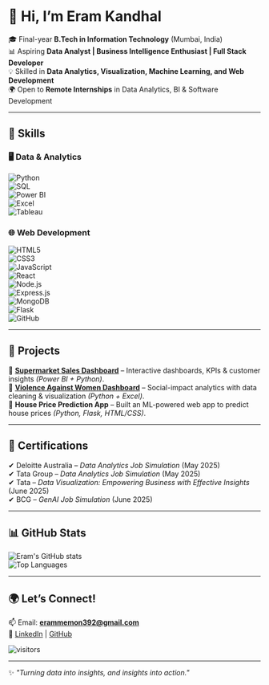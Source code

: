 # 👋 Hi, I’m Eram Kandhal  

🎓 Final-year **B.Tech in Information Technology** (Mumbai, India)  
📊 Aspiring **Data Analyst | Business Intelligence Enthusiast | Full Stack Developer**  
💡 Skilled in **Data Analytics, Visualization, Machine Learning, and Web Development**  
🌍 Open to **Remote Internships** in Data Analytics, BI & Software Development  

---

## 🔧 Skills  

### 🖥️ Data & Analytics  
![Python](https://img.shields.io/badge/Python-3776AB?style=for-the-badge&logo=python&logoColor=white)  
![SQL](https://img.shields.io/badge/SQL-336791?style=for-the-badge&logo=postgresql&logoColor=white)  
![Power BI](https://img.shields.io/badge/PowerBI-F2C811?style=for-the-badge&logo=powerbi&logoColor=black)  
![Excel](https://img.shields.io/badge/Excel-217346?style=for-the-badge&logo=microsoft-excel&logoColor=white)  
![Tableau](https://img.shields.io/badge/Tableau-E97627?style=for-the-badge&logo=tableau&logoColor=white)  

### 🌐 Web Development  
![HTML5](https://img.shields.io/badge/HTML5-E34F26?style=for-the-badge&logo=html5&logoColor=white)  
![CSS3](https://img.shields.io/badge/CSS3-1572B6?style=for-the-badge&logo=css3&logoColor=white)  
![JavaScript](https://img.shields.io/badge/JavaScript-F7DF1E?style=for-the-badge&logo=javascript&logoColor=black)  
![React](https://img.shields.io/badge/React-61DAFB?style=for-the-badge&logo=react&logoColor=black)  
![Node.js](https://img.shields.io/badge/Node.js-339933?style=for-the-badge&logo=node.js&logoColor=white)  
![Express.js](https://img.shields.io/badge/Express.js-000000?style=for-the-badge&logo=express&logoColor=white)  
![MongoDB](https://img.shields.io/badge/MongoDB-47A248?style=for-the-badge&logo=mongodb&logoColor=white)  
![Flask](https://img.shields.io/badge/Flask-000000?style=for-the-badge&logo=flask&logoColor=white)  
![GitHub](https://img.shields.io/badge/GitHub-181717?style=for-the-badge&logo=github&logoColor=white)  

---

## 🚀 Projects  
🔹 [**Supermarket Sales Dashboard**](https://github.com/ermemon12/supermarket-sales-dashboard) – Interactive dashboards, KPIs & customer insights *(Power BI + Python)*.  
🔹 [**Violence Against Women Dashboard**](https://github.com/ermemon12/violence-against-women-dashboard) – Social-impact analytics with data cleaning & visualization *(Python + Excel)*.  
🔹 **House Price Prediction App** – Built an ML-powered web app to predict house prices *(Python, Flask, HTML/CSS)*.  


---

  

## 📜 Certifications  
✔ Deloitte Australia – *Data Analytics Job Simulation* (May 2025)  
✔ Tata Group – *Data Analytics Job Simulation* (May 2025)  
✔ Tata – *Data Visualization: Empowering Business with Effective Insights* (June 2025)  
✔ BCG – *GenAI Job Simulation* (June 2025)  

---

## 📊 GitHub Stats  
![Eram's GitHub stats](https://github-readme-stats.vercel.app/api?username=ermemon12&show_icons=true&theme=tokyonight)  
![Top Languages](https://github-readme-stats.vercel.app/api/top-langs/?username=ermemon12&layout=compact&theme=tokyonight)  

---

## 🌍 Let’s Connect!  
📫 Email: **erammemon392@gmail.com**  
🔗 [LinkedIn](https://www.linkedin.com/in/eram-kandhal-46580b310/) | [GitHub](https://github.com/ermemon12)  

![visitors](https://komarev.com/ghpvc/?username=ermemon12&color=blue&style=flat-square)  

---

✨ *"Turning data into insights, and insights into action."*  
